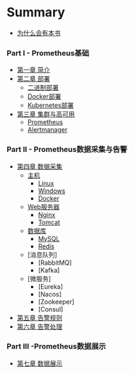 # Summary

* [为什么会有本书](README.md)

### Part I - Prometheus基础

* [第一章 简介](quickstart/README.md)
* [第二章 部署](deploy/README.md)
  * [二进制部署](deploy/deploy_bin.md)
  * [Docker部署](deploy/deploy_by_docker.md)
  * [Kubernetes部署](deploy/deploy_by_kubernetes.md)
* [第三章 集群与高可用](cluster/README.md)
  * [Prometheus](cluster/prometheus_cluster.md)
  * [Alertmanager](cluster/alertmanager_cluster.md)

### Part II - Prometheus数据采集与告警

* [第四章 数据采集](exporter/README.md)
  * [主机](exporter/node/README.md)
    * [Linux](exporter/node/node_exporter.md)
    * [Windows](exporter/node/wmi_exporter.md)
    * [Docker](exporter/node/cadvisor.md)
  * [Web服务器](exporter/webserver/README.md)
    * [Nginx](exporter/webserver/nginx_module_vts.md)
    * [Tomcat](exporter/webserver/jmx_exporter.md)
  * [数据库](exporter/database/README.md)
    * [MySQL](exporter/database/mysqld_exporter.md)
    * [Redis](exporter/database/redis_exporter.md)
  * [消息队列]
    * [RabbitMQ]
    * [Kafka]
  * [微服务]
    * [Eureka]
    * [Nacos]
    * [Zookeeper]
    * [Consul]
* [第五章 告警规则](alert/README.md)
* [第六章 告警处理](alertmanager/README.md)

### Part III -Prometheus数据展示

* [第七章 数据展示](grafana/README.md)
